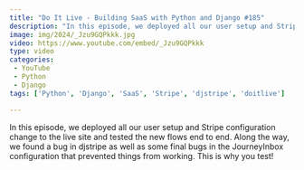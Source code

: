 ```yaml
---
title: "Do It Live - Building SaaS with Python and Django #185"
description: "In this episode, we deployed all our user setup and Stripe configuration change to the live site and tested the new flows end to end. Along the way, we found a bug in djstripe as well as some final bugs in the JourneyInbox configuration that prevented things from working. This is why you test!"
image: img/2024/_Jzu9GQPkkk.jpg
video: https://www.youtube.com/embed/_Jzu9GQPkkk
type: video
categories:
 - YouTube
 - Python
 - Django
tags: ['Python', 'Django', 'SaaS', 'Stripe', 'djstripe', 'doitlive']

---
```


In this episode, we deployed all our user setup and Stripe configuration change to the live site and tested the new flows end to end. Along the way, we found a bug in djstripe as well as some final bugs in the JourneyInbox configuration that prevented things from working. This is why you test!

